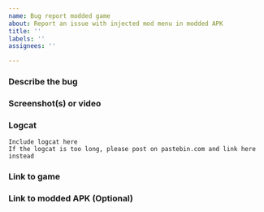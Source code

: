 ```yaml
---
name: Bug report modded game
about: Report an issue with injected mod menu in modded APK
title: ''
labels: ''
assignees: ''

---
```


<!-- Replace the bracketed [...] placeholders with your own information. -->
<!-- Failure to fill out details will result the issue being closed, with or without notice! -->

<!-- THIS IS FOR ISSUE WITH INJECTED MOD MENU IN A MODDED APK ONLY. Do not post an issue with hooking and patching in game. We don't offer support with it. End users must understand c++ and pointers. Instead please go to any modding forum communuty for help with this. -->

### Describe the bug
<!-- [A clear and concise description of what the bug is.] -->

### Screenshot(s) or video
<!-- [If applicable, add screenshots or video to help explain your problem.] -->

### Logcat
<!-- [LOGCAT IS VERY IMPORTANT SO WE CAN EASLY SEE WHAT WENT WRONG] -->

```
Include logcat here
If the logcat is too long, please post on pastebin.com and link here instead
```

### Link to game
<!-- [Link to PlayStore, APKPure or similar] -->

### Link to modded APK (Optional)
<!-- [If applicable, link your modded APK here. Recommended if you contact me private] -->
